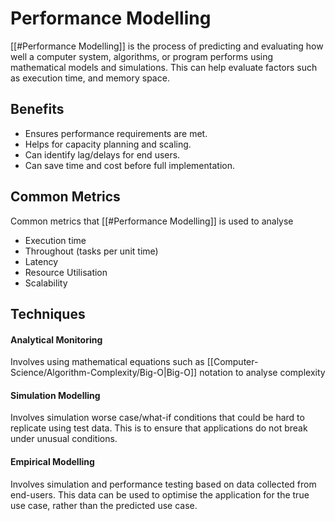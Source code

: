 # Performance Modelling
[[#Performance Modelling]] is the process of predicting and evaluating how well a computer system, algorithms, or program performs using mathematical models and simulations. This can help evaluate factors such as execution time, and memory space.

## Benefits
- Ensures performance requirements are met.
- Helps for capacity planning and scaling.
- Can identify lag/delays for end users.
- Can save time and cost before full implementation.

## Common Metrics
Common metrics that [[#Performance Modelling]] is used to analyse
- Execution time
- Throughout (tasks per unit time)
- Latency
- Resource Utilisation
- Scalability

## Techniques
#### Analytical Monitoring
Involves using mathematical equations such as [[Computer-Science/Algorithm-Complexity/Big-O|Big-O]] notation to analyse complexity
#### Simulation Modelling
Involves simulation worse case/what-if conditions that could be hard to replicate using test data. This is to ensure that applications do not break under unusual conditions.
#### Empirical Modelling
Involves simulation and performance testing based on data collected from end-users. This data can be used to optimise the application for the true use case, rather than the predicted use case.